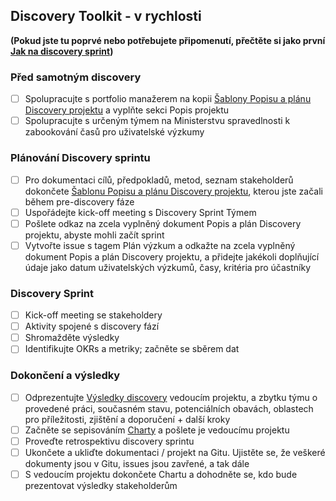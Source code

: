 ## Discovery Toolkit - v rychlosti

**(Pokud jste tu poprvé nebo potřebujete připomenutí, přečtěte si jako první [Jak na discovery sprint](jak-na-discovery-sprint.md))**

### Před samotným discovery 

- [ ] Spolupracujte s portfolio manažerem na kopii [Šablony Popisu a plánu Discovery projektu](popis-plan-discovery-projekt-sablona.md) a vyplňte sekci Popis projektu
- [ ] Spolupracujte s určeným týmem na Ministerstvu spravedlnosti k zabookování časů pro uživatelské výzkumy

### Plánování Discovery sprintu

- [ ] Pro dokumentaci cílů, předpokladů, metod, seznam stakeholderů dokončete [Šablonu Popisu a plánu Discovery projektu](popis-plan-discovery-projekt-sablona.md), kterou jste začali během pre-discovery fáze
- [ ] Uspořádejte kick-off meeting s Discovery Sprint Týmem
- [ ] Pošlete odkaz na zcela vyplněný dokument Popis a plán Discovery projektu, abyste mohli začít sprint
- [ ] Vytvořte issue s tagem Plán výzkum a odkažte na zcela vyplněný dokument Popis a plán Discovery projektu, a přidejte jakékoli doplňující údaje jako datum uživatelských výzkumů, časy, kritéria pro účastníky

### Discovery Sprint

- [ ] Kick-off meeting se stakeholdery
- [ ] Aktivity spojené s discovery fází
- [ ] Shromažděte výsledky
- [ ] Identifikujte OKRs a metriky; začněte se sběrem dat

### Dokončení a výsledky

- [ ] Odprezentujte [Výsledky discovery](discovery-vysledky-sablona.pptx) vedoucím projektu, a zbytku týmu o provedené práci, současném stavu, potenciálních obavách, oblastech pro příležitosti, zjištění a doporučení + další kroky
- [ ] Začněte se sepisováním [Charty](/charta.md) a pošlete je vedoucímu projektu
- [ ] Proveďte retrospektivu discovery sprintu
- [ ] Ukončete a ukliďte dokumentaci / projekt na Gitu. Ujistěte se, že veškeré dokumenty jsou v Gitu, issues jsou zavřené, a tak dále
- [ ] S vedoucím projektu dokončete Chartu a dohodněte se, kdo bude prezentovat výsledky stakeholderům